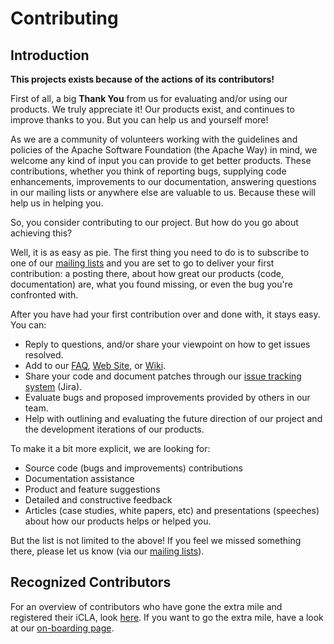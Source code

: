 <!--
  Licensed under the Apache License, Version 2.0 (the "License");
  you may not use this file except in compliance with the License.
  You may obtain a copy of the License at

      http://www.apache.org/licenses/LICENSE-2.0

  Unless required by applicable law or agreed to in writing, software
  distributed under the License is distributed on an "AS IS" BASIS,
  WITHOUT WARRANTIES OR CONDITIONS OF ANY KIND, either express or implied.
  See the License for the specific language governing permissions and
  limitations under the 
  License.
-->

# Contributing

## Introduction

**This projects exists because of the actions of its contributors!**

First of all, a big **Thank You** from us for evaluating and/or using our products. We truly appreciate it! Our products exist, and continues to improve thanks to you. But you can help us and yourself more!

As we are a community of volunteers working with the guidelines and policies of the Apache Software Foundation (the Apache Way) in mind, we welcome any kind of input you can provide to get better products. These contributions, whether you think of reporting bugs, supplying code enhancements, improvements to our documentation, answering questions in our mailing lists or anywhere else are valuable to us. Because these will help us in helping you.

So, you consider contributing to our project. But how do you go about achieving this?

Well, it is as easy as pie. The first thing you need to do is to subscribe to one of our [mailing lists](mail-lists.html) and you are set to go to deliver your first contribution: a posting there, about how great our products (code, documentation) are, what you found missing, or even the bug you're confronted with.
 
After you have had your first contribution over and done with, it stays easy. You can:

* Reply to questions, and/or share your viewpoint on how to get issues resolved.
* Add to our [FAQ](faq.html), [Web Site](website.html), or [Wiki](wiki.html).
* Share your code and document patches through our [issue tracking system](issue-tracking.html) (Jira).
* Evaluate bugs and proposed improvements provided by others in our team.
* Help with outlining and evaluating the future direction of our project and the development iterations of our products.

To make it a bit more explicit, we are looking for:

* Source code (bugs and improvements) contributions
* Documentation assistance
* Product and feature suggestions
* Detailed and constructive feedback
* Articles (case studies, white papers, etc) and presentations (speeches) about how our products helps or helped you.

But the list is not limited to the above! If you feel we missed something there, please let us know (via our [mailing lists](mail-lists.html)).

## Recognized Contributors

For an overview of contributors who have gone the extra mile and registered their iCLA, look [here](team-list.html). If you want to go the extra mile, have a look at our [on-boarding page](onboarding.html).